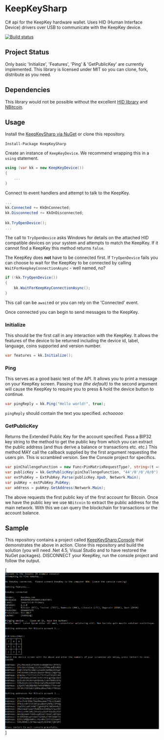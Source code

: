 # KeepKeySharp

C# api for the KeepKey hardware wallet.  Uses HID (Human Interface Device) drivers over USB to communicate with the KeepKey device.

[![Build status](https://ci.appveyor.com/api/projects/status/45vw69grdik52apd?svg=true)](https://ci.appveyor.com/project/JamesIrish/keepkeysharp)

## Project Status

Only basic 'Initialize', 'Features', 'Ping' & 'GetPublicKey' are currently implemented.   This library is licensed under MIT so you can clone, fork, distribute as you need.

## Dependencies

This library would not be possible without the excellent [HID library](https://github.com/mikeobrien/HidLibrary) and [NBitcoin](https://github.com/MetacoSA/NBitcoin).

## Usage

Install the [KeepKeySharp via NuGet]() or clone this repository.

`Install-Package KeepKeySharp`

Create an instance of `KeepKeyDevice`.  We recommend wrapping this in a `using` statement.

```c#
using (var kk = new KeepKeyDevice())
{
    ...
}
```

Connect to event handlers and attempt to talk to the KeepKey.

```c#
...
kk.Connected += KkOnConnected;
kk.Disconnected += KkOnDisconnected;

kk.TryOpenDevice();
...
```

The call to `TryOpenDevice` asks Windows for details on the attached HID compatible devices on your system and attempts to match the KeepKey.  If it cannot find a KeepKey this method returns `false`.

The KeepKey does **not** have to be connected first.  If `TryOpenDevice` fails you can choose to wait for the KeepKey to be connected by calling `WaitForKeepkeyConnectionAsync` - well named, no?

```c#
if (!kk.TryOpenDevice())
{
    kk.WaitForKeepKeyConnectionAsync();
}
```

This call can be `await`ed or you can rely on the 'Connected' event.

Once connected you can begin to send messages to the KeepKey.

### Initialize

This should be the first call in any interaction with the KeepKey. It allows the features of the device to be returned including the device id, label, language, coins supported and version number.

```c#
var features = kk.Initialize();
```

### Ping

This serves as a good basic test of the API.  It allows you to print a message on your KeepKey screen.   Passing true *(the default)* to the second argument will cause the KeepKey to require you to press & hold the device button to continue.

```c#
var pingReply = kk.Ping("Hello world!", true);
```

`pingReply` should contain the text you specified. _echooooo_

### GetPublicKey

Returns the Extended Public Key for the account specified.  Pass a BIP32 key string to the method to get the public key from which you can extract the public address (and thus derive a balance or transactions etc. etc.)   This method MAY call the callback supplied by the first argument requesting the users pin. This is scrambled version.  See the Console project for specifics.

```c#
var pinChallengeFunction = new Func<PinMatrixRequestType?, string>(t => "12345678");
var publicKey = kk.GetPublicKey(pinChallengeFunction, "44'/0'/0'/0/0");
var extPubKey = ExtPubKey.Parse(publicKey.Xpub, Network.Main);
var pubKey = extPubKey.PubKey;
var address = pubKey.GetAddress(Network.Main);
```

The above requests the first public key of the first account for Bitcoin. Once we have the public key we use `NBitcoin` to extract the public address for the main network.  With this we can query the blockchain for transactions or the account balance.

## Sample

This repository contains a project called [KeepKeySharp.Console](https://github.com/JamesIrish/KeepKeySharp/blob/master/KeepKeySharp.Console/Program.cs) that demonstrates the above in action.  Clone this repository and build the solution (you will need .Net 4.5, Visual Studio and to have restored the NuGet packages).  DISCONNECT your KeepKey, run the console project and follow the output.


[![Demo Console Screenshot](console-screenshot.png)]
